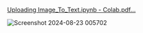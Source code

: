 [Uploading Image_To_Text.ipynb - Colab.pdf…]()

![Screenshot 2024-08-23 005702](https://github.com/user-attachments/assets/069873a3-5fbe-48c5-9866-bc0489aacf5d)

